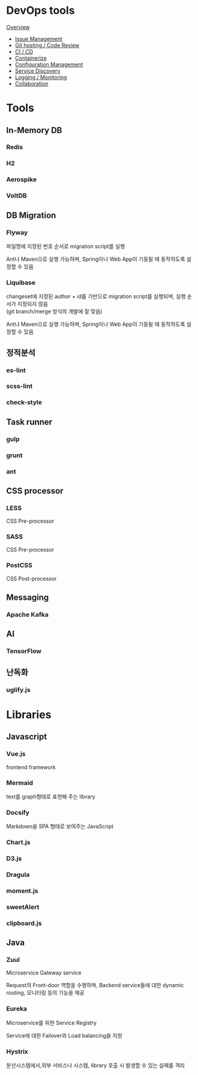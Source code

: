 
# DevOps tools
  [Overview](devops-tools/)
  
* [Issue Management](devops-tools/issue-management/)
* [Git hosting / Code Review](devops-tools/git-hosting/)
* [CI / CD](devops-tools/ci-cd/)
* [Containerize](devops-tools/containerize/)
* [Configuration Management](devops-tools/configuration-management/)
* [Service Discovery](devops-tools/service-discovery/)
* [Logging / Monitoring](devops-tools/monitor/)
* [Collaboration](devops-tools/collaboration/)



# Tools
## In-Memory DB
### Redis
### H2
### Aerospike
### VoltDB

## DB Migration
### Flyway
파일명에 지정된 번호 순서로 migration script를 실행

Ant나 Maven으로 실행 가능하며, Spring이나 Web App이 기동될 때 동작하도록 설정할 수 있음

### Liquibase
changeset에 지정된 author + id를 기반으로 migration script를 실행되며, 실행 순서가 지정되지 않음<br>
(git branch/merge 방식의 개발에 잘 맞음)

Ant나 Maven으로 실행 가능하며, Spring이나 Web App이 기동될 때 동작하도록 설정할 수 있음

## 정적분석
### es-lint
### scss-lint
### check-style

## Task runner
### gulp
### grunt
### ant

## CSS processor
### LESS
CSS Pre-processor
### SASS
CSS Pre-processor
### PostCSS
CSS Post-processor

## Messaging
### Apache Kafka

## AI
### TensorFlow

## 난독화
### uglify.js


# Libraries

## Javascript
### Vue.js
frontend framework

### Mermaid
text를 graph형태로 표현해 주는 library

### Docsify
Markdown을 SPA 형태로 보여주는 JavaScript

### Chart.js
### D3.js
### Dragula
### moment.js
### sweetAlert
### clipboard.js

## Java
### Zuul
Microservice Gateway service

Request의 Front-door 역할을 수행하며, Backend service들에 대한 dynamic routing, 모니터링 등의 기능을 제공

### Eureka
Microservice를 위한 Service Registry

Service에 대한 Failover와 Load balancing을 지원

### Hystrix
분산시스템에서,외부 서비스나 시스템, library 호출 시 발생할 수 있는 실패를 격리


